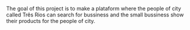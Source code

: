 The goal of this project is to make a plataform where the people of city called Três Rios can search for bussiness and the small bussiness show their products for the people of city.

